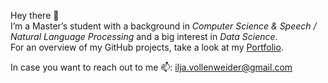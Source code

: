 Hey there 👋  
I’m a Master’s student with a background in _Computer Science & Speech / Natural Language Processing_ and a big interest in _Data Science_.  
For an overview of my GitHub projects, take a look at my [Portfolio](https://vollenia.github.io/Portfolio/).

In case you want to reach out to me 📫: ilja.vollenweider@gmail.com

<!---
vollenia/vollenia is a ✨ special ✨ repository because its `README.md` (this file) appears on your GitHub profile.
You can click the Preview link to take a look at your changes.
--->
